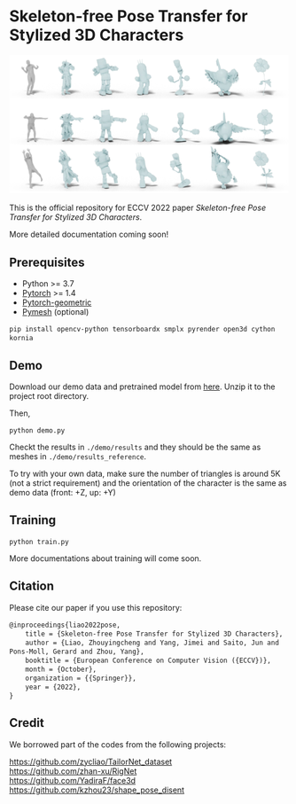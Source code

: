 # Skeleton-free Pose Transfer for Stylized 3D Characters
![teaser](assets/teaser.png "teaser")

This is the official repository for ECCV 2022 paper _Skeleton-free Pose Transfer for Stylized 3D Characters_.  

More detailed documentation coming soon!

## Prerequisites
- Python >= 3.7
- [Pytorch](https://pytorch.org/) >= 1.4
- [Pytorch-geometric](https://pytorch-geometric.readthedocs.io/en/latest/notes/installation.html)
- [Pymesh](https://pymesh.readthedocs.io/en/latest/installation.html) (optional)

```
pip install opencv-python tensorboardx smplx pyrender open3d cython kornia
```

## Demo
Download our demo data and pretrained model from [here](https://drive.google.com/file/d/1k0Vg1N6xlLoPGG3Lrpa5Ly5ThLEqAmUg/view?usp=sharing).
Unzip it to the project root directory.

Then,
```
python demo.py
```

Checkt the results in `./demo/results` and they should be the same as meshes in `./demo/results_reference`.  

To try with your own data, make sure the number of triangles is around 5K (not a strict requirement) and the orientation of the character is the same as demo data (front: +Z, up: +Y)

## Training
```
python train.py
```

More documentations about training will come soon.

## Citation
Please cite our paper if you use this repository:
```
@inproceedings{liao2022pose,
    title = {Skeleton-free Pose Transfer for Stylized 3D Characters},
    author = {Liao, Zhouyingcheng and Yang, Jimei and Saito, Jun and Pons-Moll, Gerard and Zhou, Yang},
    booktitle = {European Conference on Computer Vision ({ECCV})},
    month = {October},
    organization = {{Springer}},
    year = {2022},
}
```

## Credit
We borrowed part of the codes from the following projects:  

https://github.com/zycliao/TailorNet_dataset  
https://github.com/zhan-xu/RigNet  
https://github.com/YadiraF/face3d  
https://github.com/kzhou23/shape_pose_disent  

